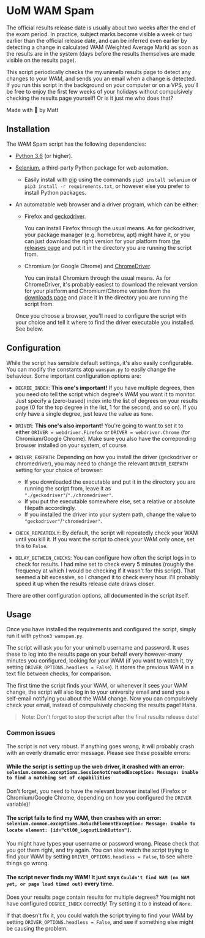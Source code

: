# UoM WAM Spam

The official results release date is usually about two weeks after the end of the exam period. In practice, subject marks become visible a week or two earlier than the official release date, and can be inferred even earlier by detecting a change in calculated WAM (Weighted Average Mark) as soon as the results are in the system (days before the results themselves are made visible on the results page).

This script periodically checks the my.unimelb results page to detect any changes to your WAM, and sends you an email when a change is detected. If you run this script in the background on your computer or on a VPS, you'll be free to enjoy the first few weeks of your holidays without compulsively checking the results page yourself! Or is it just me who does that?

Made with :purple_heart: by Matt


## Installation

The WAM Spam script has the following dependencies:

* [Python 3.6](https://www.python.org/) (or higher).
* [Selenium](http://docs.seleniumhq.org/), a third-party Python package for web automation.
    * Easily install with [pip](https://pypi.python.org/pypi/pip) using the commands `pip3 install selenium` or `pip3 install -r requirements.txt`, or however else you prefer to install Python packages.

* An automatable web browser and a driver program, which can be either:
    * Firefox and [geckodriver](https://github.com/mozilla/geckodriver).
        
        You can install Firefox through the usual means. As for geckodriver, your package manager (e.g. homebrew, apt) might have it, or you can just download the right version for your platform from [the releases page](https://github.com/mozilla/geckodriver/releases) and put it in the directory you are running the script from.
    * Chromium (or Google Chrome) and [ChromeDriver](https://sites.google.com/a/chromium.org/chromedriver/).
    
        You can install Chromium through the usual means. As for ChromeDriver, it's probably easiest to download the relevant version for your platform and Chromium/Chrome version from the [downloads page](https://sites.google.com/a/chromium.org/chromedriver/downloads) and place it in the directory you are running the script from.

    Once you choose a browser, you'll need to configure the script with your choice and tell it where to find the driver executable you installed. See below.

## Configuration

While the script has sensible default settings, it's also easily configurable. You can modify the constants atop `wamspam.py` to easily change the behaviour. Some important configuration options are:

* `DEGREE_INDEX`: **This one's important!** If you have multiple degrees, then you need oto tell the script which degree's WAM you want it to monitor. Just specify a (zero-based) index into the list of degrees on your results page (0 for the top degree in the list, 1 for the second, and so on). If you only have a single degree, just leave the value as `None`.

* `DRIVER`: **This one's also important!** You're going to want to set it to either `DRIVER = webdriver.Firefox` or `DRIVER = webdriver.Chrome` (for Chromium/Google Chrome). Make sure you also have the correponding browser installed on your system, of course.

* `DRIVER_EXEPATH`: Depending on how you install the driver (geckodriver or chromedriver), you may need to change the relevant `DRIVER_EXEPATH` setting for your choice of browser:
    * If you downloaded the executable and put it in the directory you are running the script from, leave it as `"./geckodriver"`/`"./chromedriver"`.
    * If you put the executable somewhere else, set a relative or absolute filepath accordingly.
    * If you installed the driver into your system path, change the value to `"geckodriver"`/`"chromedriver"`.

* `CHECK_REPEATEDLY`: By default, the script will repeatedly check your WAM until you kill it. If you want the script to check your WAM only once, set this to `False`.

* `DELAY_BETWEEN_CHECKS`: You can configure how often the script logs in to check for results. I had mine set to check every 5 minutes (roughly the frequency at which I would be checking if it wasn't for this script). That seemed a bit excessive, so I changed it to check every hour. I'll probably speed it up when the results release date draws closer.

There are other configuration options, all documented in the script itself.

## Usage

Once you have installed the requirements and configured the script, simply run it with `python3 wamspam.py`.

The script will ask you for your unimelb username and password. It uses these to log into the results page on your behalf every however-many minutes you configured, looking for your WAM (if you want to watch it, try setting `DRIVER_OPTIONS.headless = False`). It stores the previous WAM in a text file between checks, for comparison.

The first time the script finds your WAM, or whenever it sees your WAM change, the script will also log in to your university email and send you a self-email notifying you about the WAM change. Now you can compulsively check your email, instead of compulsively checking the results page! Haha.

> Note: Don't forget to stop the script after the final results release date!

### Common issues

The script is not very robust. If anything goes wrong, it will probably crash with an overly dramatic error message. Please see these possible errors:

#### While the script is setting up the web driver, it crashed with an error: `selenium.common.exceptions.SessionNotCreatedException: Message: Unable to find a matching set of capabilities`

Don't forget, you need to have the relevant browser installed (Firefox or Chromium/Google Chrome, depending on how you configured the `DRIVER` variable)!


#### The script fails to find my WAM, then crashes with an error: `selenium.common.exceptions.NoSuchElementException: Message: Unable to locate element: [id="ctl00_LogoutLinkButton"]`.

You might have types your username or password wrong. Please check that you got them right, and try again. You can also watch the script trying to find your WAM by setting `DRIVER_OPTIONS.headless = False`, to see where things go wrong.


#### The script never finds my WAM! It just says `Couldn't find WAM (no WAM yet, or page load timed out)` every time.

Does your results page contain results for multiple degrees? You might not have configured `DEGREE_INDEX` correctly! Try setting it to `0` instead of `None`.

If that doesn't fix it, you could watch the script trying to find your WAM by setting `DRIVER_OPTIONS.headless = False`, and see if something else might be causing the problem.
